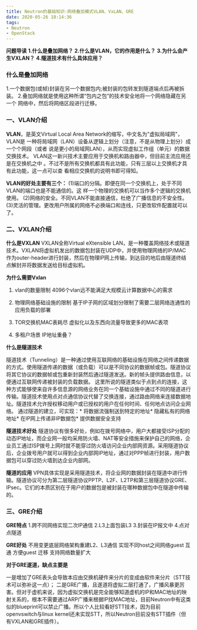 ```yaml
---
title: Neutron的基础知识-网络叠加模式VLAN、VxLAN、GRE
date: 2020-05-26 18:14:36
tags: 
- Neutron 
- OpenStack
---
```


**问题导读**
**1.什么是叠加网络？**
**2.什么是VLAN，它的作用是什么？**
**3.为什么会产生VXLAN？**
**4.隧道技术有什么具体应用？**

### **什么是叠加网络**
1.一个数据包(或帧)封装在另一个数据包内;被封装的包转发到隧道端点后再被拆装。
2.叠加网络就是使用这种所谓“包内之包”的技术安全地将一个网络隐藏在另一个 网络中，然后将网络区段进行迁移。



### **一、VLAN介绍**
**VLAN**，是英文Virtual Local Area Network的缩写，中文名为"虚拟局域网"， VLAN是
一种将局域网（LAN）设备从逻辑上划分（注意，不是从物理上划分）成一个个网段（或者
说是更小的局域网LAN），从而实现虚拟工作组（单元）的数据交换技术。
VLAN这一新兴技术主要应用于交换机和路由器中，但目前主流应用还是在交换机之中
。不过不是所有交换机都具有此功能，只有三层以上交换机才具有此功能，这一点可以查
看相应交换机的说明书即可得知。

**VLAN的好处主要有三个：**
(1)端口的分隔。即便在同一个交换机上，处于不同VLAN的端口也是不能通信的。这
样一个物理的交换机可以当作多个逻辑的交换机使用。
(2)网络的安全。不同VLAN不能直接通信，杜绝了广播信息的不安全性。
(3)灵活的管理。更改用户所属的网络不必换端口和连线，只更改软件配置就可以了。


### **二、VXLAN介绍**

**什么是VXLAN**
VXLAN全称Virtual eXtensible LAN，是一种覆盖网络技术或隧道技术。VXLAN将虚拟机发出的数据包封装在UDP中，并使用物理网络的IP/MAC作为outer-header进行封装，然后在物理IP网上传输，到达目的地后由隧道终结点解封并将数据发送给目标虚拟机。

**为什么需要Vxlan**

1. vlan的数量限制
     4096个vlan远不能满足大规模云计算数据中心的需求

2. 物理网络基础设施的限制
     基于IP子网的区域划分限制了需要二层网络连通性的应用负载的部署

3. TOR交换机MAC表耗尽
     虚拟化以及东西向流量导致更多的MAC表项

4. 多租户场景
     IP地址重叠？


**什么是隧道技术**

隧道技术（Tunneling）是一种通过使用互联网络的基础设施在网络之间传递数据的方式。使用隧道传递的数据（或负载）可以是不同协议的数据帧或包。隧道协议将其它协议的数据帧或包重新封装然后通过隧道发送。新的帧头提供路由信息，以便通过互联网传递被封装的负载数据。
  这里所说的隧道类似于点到点的连接，这种方式能够使来自许多信息源的网络业务在同一个基础设施中通过不同的隧道进行传输。隧道技术使用点对点通信协议代替了交换连接，通过路由网络来连接数据地址。隧道技术允许授权移动用户或已授权的用户在任何时间、任何地点访问企业网络。
  通过隧道的建立，可实现：* 将数据流强制送到特定的地址* 隐藏私有的网络地址* 在IP网上传递非IP数据包* 提供数据安全支持


**隧道技术好处**
隧道协议有很多好处，例如在拨号网络中，用户大都接受ISP分配的动态IP地址，而企业网一般均采用防火墙、NAT等安全措施来保护自己的网络，企业员工通过ISP拨号上网时就不能穿过防火墙访问企业内部网资源。采用隧道协议后，企业拨号用户就可以得到企业内部网IP地址，通过对PPP帧进行封装，用户数据包可以穿过防火墙到达企业内部网。

**隧道的应用**
VPN具体实现是采用隧道技术，将企业网的数据封装在隧道中进行传输。隧道协议可分为第二层隧道协议PPTP、L2F、L2TP和第三层隧道协议GRE、IPsec。它们的本质区别在于用户的数据包是被封装在哪种数据包中在隧道中传输的。

### **三、GRE介绍**

**GRE特点**
1.跨不同网络实现二次IP通信
2.L3上面包装L3
3.封装在IP报文中
4.点对点隧道


**GRE好处**
不用变更底层网络架构重建L2、L3通信
实现不同host之间网络guest 互通
方便guest 迁移
支持网络数量扩大


**对于GRE遂道，缺点主要是**

一是增加了GRE表头会导致本应由交换机硬件来分片的变成由软件来分片（STT技术可以弥补这一点）；
二是GRE广播，且遂道将虚拟二层打通了，广播风暴更厉害。但对于虚机来说，因为虚拟交换机是完全能够知道虚机的IP和MAC地址的映射关系的，根本不需要通过ARP广播来根据IP找MAC地址，目前Neutron中有这类似的blueprint可以禁止广播。所以个人比较看好STT技术，因为目前openvswitch与linux kernel还未实现STT，所以Neutron目前没有STT插件（但有VXLAN和GRE插件）。